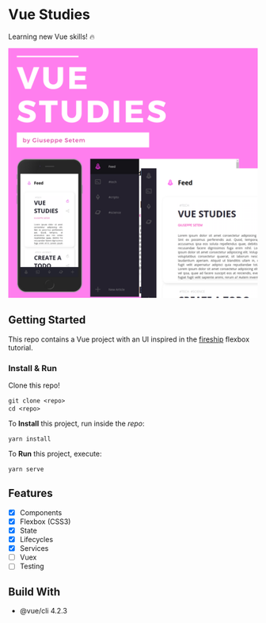 # Vue Studies

Learning new Vue skills! 🔥️

![](screenshots/vue-studies.png)

## Getting Started

This repo contains a Vue project with an UI inspired in the [fireship](https://www.youtube.com/watch?v=biOMz4puGt8) flexbox tutorial.

### Install & Run

Clone this repo!

```
git clone <repo>
cd <repo>
```

To **Install** this project, run inside the _repo_:

```
yarn install
```

To **Run** this project, execute:

```
yarn serve
```

## Features

- [x] Components
- [x] Flexbox (CSS3)
- [x] State
- [x] Lifecycles
- [x] Services
- [ ] Vuex
- [ ] Testing

## Build With

- @vue/cli 4.2.3
